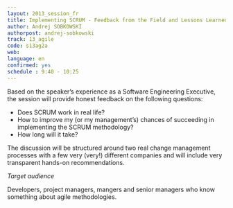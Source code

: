 ```yaml
---
layout: 2013_session_fr
title: Implementing SCRUM - Feedback from the Field and Lessons Learned
author: Andrej SOBKOWSKI
authorpost: andrej-sobkowski
track: 13_agile
code: s13ag2a
web: 
language: en
confirmed: yes
schedule : 9:40 - 10:25
---
```


Based on the speaker’s experience as a Software Engineering Executive, the session will provide honest feedback on the following questions:

* Does SCRUM work in real life?
* How to improve my (or my management’s) chances of succeeding in implementing the SCRUM methodology?
* How long will it take?

The discussion will be structured around two real change management processes with a few very (very!) different companies and will include very transparent hands-on recommendations.

*Target audience*

Developers, project managers, mangers and senior managers who know something about agile methodologies.
